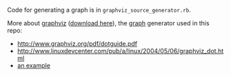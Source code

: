 Code for generating a graph is in `graphviz_source_generator.rb`.

More about [graphviz](https://en.wikipedia.org/wiki/Graphviz) ([download here](http://www.graphviz.org/Download.php)), the [graph](https://en.wikipedia.org/wiki/Graph_drawing) generator used in this repo:
* http://www.graphviz.org/pdf/dotguide.pdf
* http://www.linuxdevcenter.com/pub/a/linux/2004/05/06/graphviz_dot.html
* [an example](https://mikegriffin.ie/blog/20110308-a-graphviz-tutorial/)